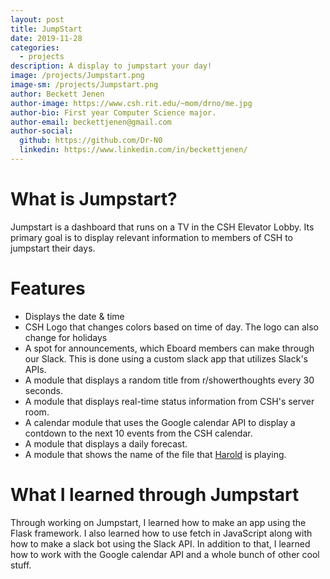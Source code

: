 ```yaml
---
layout: post
title: JumpStart
date: 2019-11-28
categories:
  - projects
description: A display to jumpstart your day!
image: /projects/Jumpstart.png
image-sm: /projects/Jumpstart.png
author: Beckett Jenen
author-image: https://www.csh.rit.edu/~mom/drno/me.jpg
author-bio: First year Computer Science major.
author-email: beckettjenen@gmail.com
author-social:
  github: https://github.com/Dr-N0
  linkedin: https://www.linkedin.com/in/beckettjenen/
---
```


# What is Jumpstart?
Jumpstart is a dashboard that runs on a TV in the CSH Elevator Lobby. Its primary goal is to display 
relevant information to members of CSH to jumpstart their days.
​
# Features
 - Displays the date & time
 - CSH Logo that changes colors based on time of day. The logo can also change for holidays
 - A spot for announcements, which Eboard members can make through our Slack. This is done using a custom slack app that utilizes Slack's APIs.
 - A module that displays a random title from r/showerthoughts every 30 seconds.
 - A module that displays real-time status information from CSH's server room.
 - A calendar module that uses the Google calendar API to display a contdown to the next 10
 events from the CSH calendar.
 - A module that displays a daily forecast.
 - A module that shows the name of the file that [Harold](https://csh.rit.edu/about/projects.html) is playing.
 
# What I learned through Jumpstart
 Through working on Jumpstart, I learned how to make an app using the Flask framework. I also learned how to use fetch in JavaScript along with how to make a slack bot using the Slack API. In addition
 to that, I learned how to work with the Google calendar API and a whole bunch of other cool stuff.